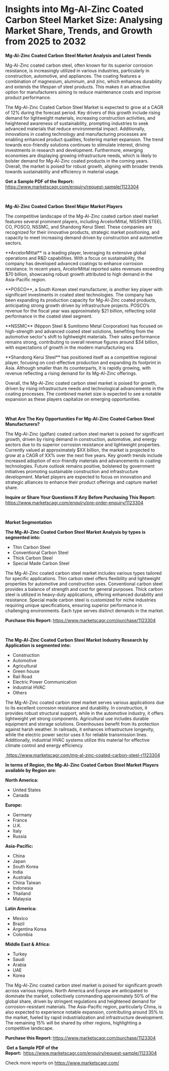 <p><h1>Insights into Mg-Al-Zinc Coated Carbon Steel Market Size: Analysing Market Share, Trends, and Growth from 2025 to 2032</h1></p><p><strong>Mg-Al-Zinc Coated Carbon Steel Market Analysis and Latest Trends</strong></p>
<p><p>Mg-Al-Zinc coated carbon steel, often known for its superior corrosion resistance, is increasingly utilized in various industries, particularly in construction, automotive, and appliances. The coating features a combination of magnesium, aluminum, and zinc, which enhances durability and extends the lifespan of steel products. This makes it an attractive option for manufacturers aiming to reduce maintenance costs and improve product performance.</p><p>The Mg-Al-Zinc Coated Carbon Steel Market is expected to grow at a CAGR of 12% during the forecast period. Key drivers of this growth include rising demand for lightweight materials, increasing construction activities, and heightened awareness of sustainability, prompting industries to seek advanced materials that reduce environmental impact. Additionally, innovations in coating technology and manufacturing processes are enabling enhanced product qualities, fostering market expansion. The trend towards eco-friendly solutions continues to stimulate interest, driving investments in research and development. Furthermore, emerging economies are displaying growing infrastructure needs, which is likely to bolster demand for Mg-Al-Zinc coated products in the coming years. Overall, the market is poised for robust growth, aligning with broader trends towards sustainability and efficiency in material usage.</p></p>
<p><strong>Get a Sample PDF of the Report:&nbsp;</strong> <a href="https://www.marketscagr.com/enquiry/request-sample/1123304?utm_campaign=1126&utm_medium=2&utm_source=Github&utm_content=ia&utm_term=04042025&utm_id=mg-al-zinc-coated-carbon-steel">https://www.marketscagr.com/enquiry/request-sample/1123304</a></p>
<p>&nbsp;</p>
<p><strong>Mg-Al-Zinc Coated Carbon Steel Major Market Players</strong></p>
<p><p>The competitive landscape of the Mg-Al-Zinc coated carbon steel market features several prominent players, including ArcelorMittal, NISSHIN STEEL CO, POSCO, NSSMC, and Shandong Kerui Steel. These companies are recognized for their innovative products, strategic market positioning, and capacity to meet increasing demand driven by construction and automotive sectors.</p><p>**ArcelorMittal** is a leading player, leveraging its extensive global operations and R&D capabilities. With a focus on sustainability, the company has developed advanced coatings to enhance corrosion resistance. In recent years, ArcelorMittal reported sales revenues exceeding $70 billion, showcasing robust growth attributed to high demand in the Asia-Pacific region.</p><p>**POSCO**, a South Korean steel manufacturer, is another key player with significant investments in coated steel technologies. The company has been expanding its production capacity for Mg-Al-Zinc coated products, anticipating strong growth driven by infrastructure projects. POSCO’s revenue for the fiscal year was approximately $21 billion, reflecting solid performance in the coated steel segment.</p><p>**NSSMC** (Nippon Steel & Sumitomo Metal Corporation) has focused on high-strength and advanced coated steel solutions, benefiting from the automotive sector's shift to lightweight materials. Their sales performance remains strong, contributing to overall revenue figures around $34 billion, with expectations of growth in the modern manufacturing era.</p><p>**Shandong Kerui Steel** has positioned itself as a competitive regional player, focusing on cost-effective production and expanding its footprint in Asia. Although smaller than its counterparts, it is rapidly growing, with revenue reflecting a rising demand for its Mg-Al-Zinc offerings.</p><p>Overall, the Mg-Al-Zinc coated carbon steel market is poised for growth, driven by rising infrastructure needs and technological advancements in the coating processes. The combined market size is expected to see a notable expansion as these players capitalize on emerging opportunities.</p></p>
<p>&nbsp;</p>
<p><strong>What Are The Key Opportunities For Mg-Al-Zinc Coated Carbon Steel Manufacturers?</strong></p>
<p><p>The Mg-Al-Zinc (galfan) coated carbon steel market is poised for significant growth, driven by rising demand in construction, automotive, and energy sectors due to its superior corrosion resistance and lightweight properties. Currently valued at approximately $XX billion, the market is projected to grow at a CAGR of XX% over the next five years. Key growth trends include increased adoption of eco-friendly materials and advancements in coating technologies. Future outlook remains positive, bolstered by government initiatives promoting sustainable construction and infrastructure development. Market players are expected to focus on innovation and strategic alliances to enhance their product offerings and capture market share.</p></p>
<p><strong>Inquire or Share Your Questions If Any Before Purchasing This Report:</strong> <a href="https://www.marketscagr.com/enquiry/pre-order-enquiry/1123304?utm_campaign=1126&utm_medium=2&utm_source=Github&utm_content=ia&utm_term=04042025&utm_id=mg-al-zinc-coated-carbon-steel">https://www.marketscagr.com/enquiry/pre-order-enquiry/1123304</a></p>
<p>&nbsp;</p>
<p><strong>Market Segmentation</strong></p>
<p><strong>The Mg-Al-Zinc Coated Carbon Steel Market Analysis by types is segmented into:</strong></p>
<p><ul><li>Thin Carbon Steel</li><li>Conventional Carbon Steel</li><li>Thick Carbon Steel</li><li>Special Made Carbon Steel</li></ul></p>
<p><p>The Mg-Al-Zinc coated carbon steel market includes various types tailored for specific applications. Thin carbon steel offers flexibility and lightweight properties for automotive and construction uses. Conventional carbon steel provides a balance of strength and cost for general purposes. Thick carbon steel is utilized in heavy-duty applications, offering enhanced durability and resistance. Special made carbon steel is customized for niche industries requiring unique specifications, ensuring superior performance in challenging environments. Each type serves distinct demands in the market.</p></p>
<p><strong>Purchase this Report:&nbsp;</strong><a href="https://www.marketscagr.com/purchase/1123304?utm_campaign=1126&utm_medium=2&utm_source=Github&utm_content=ia&utm_term=04042025&utm_id=mg-al-zinc-coated-carbon-steel">https://www.marketscagr.com/purchase/1123304</a></p>
<p>&nbsp;</p>
<p><strong>The Mg-Al-Zinc Coated Carbon Steel Market Industry Research by Application is segmented into:</strong></p>
<p><ul><li>Construction</li><li>Automotive</li><li>Agricultural</li><li>Green house</li><li>Rail Road</li><li>Electric Power Communication</li><li>Industrial HVAC</li><li>Others</li></ul></p>
<p><p>The Mg-Al-Zinc coated carbon steel market serves various applications due to its excellent corrosion resistance and durability. In construction, it provides robust structural support, while in the automotive industry, it offers lightweight yet strong components. Agricultural use includes durable equipment and storage solutions. Greenhouses benefit from its protection against harsh weather. In railroads, it enhances infrastructure longevity, while the electric power sector uses it for reliable transmission lines. Additionally, industrial HVAC systems utilize this material for effective climate control and energy efficiency.</p></p>
<p><a href="https://www.marketscagr.com/mg-al-zinc-coated-carbon-steel-r1123304?utm_campaign=1126&utm_medium=2&utm_source=Github&utm_content=ia&utm_term=04042025&utm_id=mg-al-zinc-coated-carbon-steel">&nbsp;https://www.marketscagr.com/mg-al-zinc-coated-carbon-steel-r1123304</a></p>
<p><strong>In terms of Region, the Mg-Al-Zinc Coated Carbon Steel Market Players available by Region are:</strong></p>
<p>
    <p> <strong> North America: </strong>
        <ul>
            <li>United States</li>
            <li>Canada</li>
        </ul>
        </p> 
    <p> <strong> Europe: </strong>
        <ul>
            <li>Germany</li>
            <li>France</li>
            <li>U.K.</li>
            <li>Italy</li>
            <li>Russia</li>
        </ul>
        </p> 
    <p> <strong> Asia-Pacific: </strong>
        <ul>
            <li>China</li>
            <li>Japan</li>
            <li>South Korea</li>
            <li>India</li>
            <li>Australia</li>
            <li>China Taiwan</li>
            <li>Indonesia</li>
            <li>Thailand</li>
            <li>Malaysia</li>
        </ul>
        </p> 
    <p> <strong> Latin America: </strong>
        <ul>
            <li>Mexico</li>
            <li>Brazil</li>
            <li>Argentina Korea</li>
            <li>Colombia</li>
        </ul>
        </p> 
    <p> <strong> Middle East & Africa: </strong>
        <ul>
            <li>Turkey</li>
            <li>Saudi</li>
            <li>Arabia</li>
            <li>UAE</li>
            <li>Korea</li>
        </ul>
    </p>
    </p>
<p><p>The Mg-Al-Zinc coated carbon steel market is poised for significant growth across various regions. North America and Europe are anticipated to dominate the market, collectively commanding approximately 50% of the global share, driven by stringent regulations and heightened demand for corrosion-resistant materials. The Asia-Pacific region, particularly China, is also expected to experience notable expansion, contributing around 35% to the market, fueled by rapid industrialization and infrastructure development. The remaining 15% will be shared by other regions, highlighting a competitive landscape.</p></p>
<p><strong>Purchase this Report: </strong><a href="https://www.marketscagr.com/purchase/1123304?utm_campaign=1126&utm_medium=2&utm_source=Github&utm_content=ia&utm_term=04042025&utm_id=mg-al-zinc-coated-carbon-steel">https://www.marketscagr.com/purchase/1123304</a></p>
<p>&nbsp;<strong>Get a Sample PDF of the Report:&nbsp;&nbsp;</strong><a href="https://www.marketscagr.com/enquiry/request-sample/1123304?utm_campaign=1126&utm_medium=2&utm_source=Github&utm_content=ia&utm_term=04042025&utm_id=mg-al-zinc-coated-carbon-steel">https://www.marketscagr.com/enquiry/request-sample/1123304</a></p>
<p><strong></strong></p>
<p>Check more reports on <a href="https://www.marketscagr.com/?utm_campaign=1126&utm_medium=2&utm_source=Github&utm_content=ia&utm_term=04042025&utm_id=mg-al-zinc-coated-carbon-steel">https://www.marketscagr.com/</a></p>